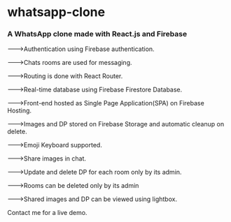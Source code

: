 # whatsapp-clone

### A WhatsApp clone made with React.js and Firebase

--->Authentication using Firebase authentication.

--->Chats rooms are used for messaging.

--->Routing is done with React Router.

--->Real-time database using Firebase Firestore Database.

--->Front-end hosted as Single Page Application(SPA) on Firebase Hosting.

--->Images and DP stored on Firebase Storage and automatic cleanup on delete.

--->Emoji Keyboard supported.

--->Share images in chat.

--->Update and delete DP for each room only by its admin.

--->Rooms can be deleted only by its admin

--->Shared images and DP can be viewed using lightbox.

Contact me for a live demo.

